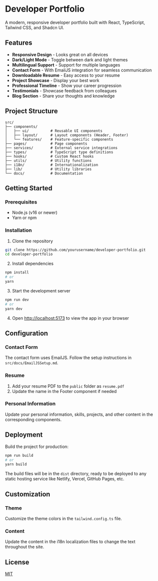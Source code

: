 
# Developer Portfolio

A modern, responsive developer portfolio built with React, TypeScript, Tailwind CSS, and Shadcn UI.

## Features

- **Responsive Design** - Looks great on all devices
- **Dark/Light Mode** - Toggle between dark and light themes
- **Multilingual Support** - Support for multiple languages
- **Contact Form** - With EmailJS integration for seamless communication
- **Downloadable Resume** - Easy access to your resume
- **Project Showcase** - Display your best work
- **Professional Timeline** - Show your career progression
- **Testimonials** - Showcase feedback from colleagues
- **Blog Section** - Share your thoughts and knowledge

## Project Structure

```
src/
├── components/
│   ├── ui/          # Reusable UI components
│   ├── layout/      # Layout components (Header, Footer)
│   └── features/    # Feature-specific components
├── pages/           # Page components
├── services/        # External service integrations
├── types/           # TypeScript type definitions
├── hooks/           # Custom React hooks
├── utils/           # Utility functions
├── i18n/            # Internationalization
├── lib/             # Utility libraries
└── docs/            # Documentation
```

## Getting Started

### Prerequisites

- Node.js (v16 or newer)
- Yarn or npm

### Installation

1. Clone the repository
```bash
git clone https://github.com/yourusername/developer-portfolio.git
cd developer-portfolio
```

2. Install dependencies
```bash
npm install
# or
yarn
```

3. Start the development server
```bash
npm run dev
# or
yarn dev
```

4. Open [http://localhost:5173](http://localhost:5173) to view the app in your browser

## Configuration

### Contact Form

The contact form uses EmailJS. Follow the setup instructions in `src/docs/EmailJSSetup.md`.

### Resume

1. Add your resume PDF to the `public` folder as `resume.pdf`
2. Update the name in the Footer component if needed

### Personal Information

Update your personal information, skills, projects, and other content in the corresponding components.

## Deployment

Build the project for production:

```bash
npm run build
# or
yarn build
```

The build files will be in the `dist` directory, ready to be deployed to any static hosting service like Netlify, Vercel, GitHub Pages, etc.

## Customization

### Theme

Customize the theme colors in the `tailwind.config.ts` file.

### Content

Update the content in the i18n localization files to change the text throughout the site.

## License

[MIT](LICENSE)
